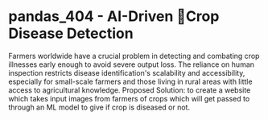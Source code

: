 # pandas_404 - AI-Driven Crop Disease Detection
Farmers worldwide have a crucial problem in detecting and combating crop illnesses early enough to avoid severe output loss. The reliance on human inspection restricts disease identification's scalability and accessibility, especially for small-scale farmers and those living in rural areas with little access to agricultural knowledge.
Proposed Solution: to create a website which takes input images from farmers of crops which will get passed to through an ML model to give if crop is diseased or not. 
